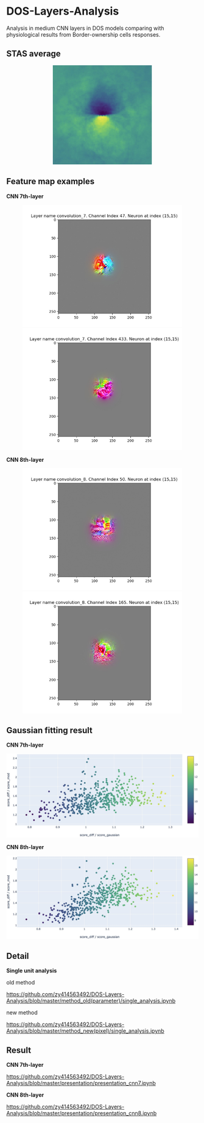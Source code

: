 # DOS-Layers-Analysis
Analysis in medium CNN layers in DOS models comparing with physiological results from Border-ownership cells responses.

## STAS average
<div align=center><img width="260" height="260" src="https://github.com/zy414563492/DOS-Layers-Analysis/blob/master/presentation/STAS%20average.jpg"/></div>

## Feature map examples

**CNN 7th-layer**

<div align=center>
<img width="420" height="320" src="https://github.com/zy414563492/DOS-Layers-Analysis/blob/master/presentation/visualize_laplacian/7-15/visualize-convolution_7-47-15.jpg"/>
<img width="420" height="320" src="https://github.com/zy414563492/DOS-Layers-Analysis/blob/master/presentation/visualize_laplacian/7-15/visualize-convolution_7-433-15.jpg"/>
</div>

**CNN 8th-layer**

<div align=center>
<img width="420" height="320" src="https://github.com/zy414563492/DOS-Layers-Analysis/blob/master/presentation/visualize_laplacian/8-15/visualize-convolution_8-50-15.jpg"/>
<img width="420" height="320" src="https://github.com/zy414563492/DOS-Layers-Analysis/blob/master/presentation/visualize_laplacian/8-15/visualize-convolution_8-165-15.jpg"/>
</div>

## Gaussian fitting result

**CNN 7th-layer**

<img src="https://github.com/zy414563492/DOS-Layers-Analysis/blob/master/presentation/result_cnn7.jpg"/>

**CNN 8th-layer**

<img src="https://github.com/zy414563492/DOS-Layers-Analysis/blob/master/presentation/result_cnn8.jpg"/>

## Detail

**Single unit analysis**

old method

https://github.com/zy414563492/DOS-Layers-Analysis/blob/master/method_old(parameter)/single_analysis.ipynb


new method

https://github.com/zy414563492/DOS-Layers-Analysis/blob/master/method_new(pixel)/single_analysis.ipynb


## Result

**CNN 7th-layer**

https://github.com/zy414563492/DOS-Layers-Analysis/blob/master/presentation/presentation_cnn7.ipynb

**CNN 8th-layer**

https://github.com/zy414563492/DOS-Layers-Analysis/blob/master/presentation/presentation_cnn8.ipynb
